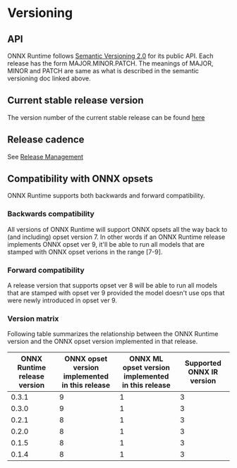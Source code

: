 # Versioning

## API
ONNX Runtime follows [Semantic Versioning 2.0](https://semver.org/) for its public API.
Each release has the form MAJOR.MINOR.PATCH. The meanings of MAJOR, MINOR and PATCH are
same as what is described in the semantic versioning doc linked above.

## Current stable release version
The version number of the current stable release can be found
[here](../VERSION_NUMBER)

## Release cadence
See [Release Management](ReleaseManagement.md)

## Compatibility with ONNX opsets
ONNX Runtime supports both backwards and forward compatibility.

### Backwards compatibility
All versions of ONNX Runtime will support ONNX opsets all the way back to (and including) opset version 7.
In other words if an ONNX Runtime release implements ONNX opset ver 9, it'll be able to run all
models that are stamped with ONNX opset verions in the range [7-9].

### Forward compatibility
A release version that supports opset ver 8 will be able to run all models that are stamped with opset ver 9 provided
the model doesn't use ops that were newly introduced in opset ver 9.

### Version matrix
Following table summarizes the relationship between the ONNX Runtime version and the ONNX
opset version implemented in that release.

| ONNX Runtime release version | ONNX opset version <br> implemented in this release | ONNX ML opset version <br> implemented in this release | Supported ONNX IR version |
|------------------------------|--------------------|----------------------|------------------|
| 0.3.1 | 9 | 1 | 3 |
| 0.3.0 | 9 | 1 | 3 |
| 0.2.1 | 8 | 1 | 3 |
| 0.2.0 | 8 | 1 | 3 |
| 0.1.5 | 8 | 1 | 3 |
| 0.1.4 | 8 | 1 | 3 |
